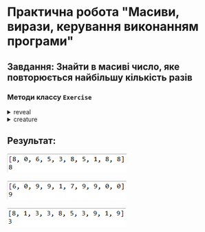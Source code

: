# Практична робота "Масиви, вирази, керування виконанням програми"

## Завдання: Знайти в масиві число, яке повторюється найбільшу кількість разів

### Методи классу ```Exercise```
<details>
  <summary>reveal</summary>
	
  ```java
/**
	 * Знаходить в массиві число, яке повторюється найбільшу кількість разів
	 * 
	 * @param arr массив
	 * @return Повертає число, яке в массиві повторюються найбільшу кількість разів
	 */
	public static int reveal(int[] arr) 
   {
		Map<Integer, Integer> nums = new HashMap<>();
		for (int number : arr) 
      {
			Integer i = nums.get(number);
			nums.put(number, i == null ? 1 : i+1);
		}	
		int max = Collections.max(nums.values());
		for (Map.Entry<Integer, Integer> number : nums.entrySet()) 
      {
			if (number.getValue() == max)
				return number.getKey();
		}
		return -1;
	}
  ```
  
</details>
<details>
  <summary>creature</summary>
	
  ```java
	private static final ThreadLocalRandom rnd = ThreadLocalRandom.current();
	
	/**
	 * Створює массив за вказаною довжиною і генерує його значення
	 * @param size довжина массива
	 * @return массив
	 */
	public static int[] creature(int size) 
   {
		int[] array = new int[size];
		for (int i = 0; i < size; i++) 
      {
			array[i] = rnd.nextInt(10);
		}
		return array;
	}
  ```
  
</details>

Результат:
----

![Gitter](https://github.com/ppc-ntu-khpi/34-arrays-coldbeatz/blob/master/Screenshot_17.png)<br><br>
![Gitter](https://github.com/ppc-ntu-khpi/34-arrays-coldbeatz/blob/master/Screenshot_18.png)<br><br>
![Gitter](https://github.com/ppc-ntu-khpi/34-arrays-coldbeatz/blob/master/Screenshot_20.png)<br>
